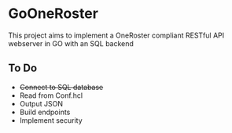 # GoOneRoster
This project aims to implement a OneRoster compliant RESTful API webserver in GO with an SQL backend

## To Do
- ~~Connect to SQL database~~
- Read from Conf.hcl
- Output JSON
- Build endpoints
- Implement security

